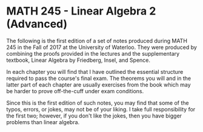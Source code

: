 # MATH 245 - Linear Algebra 2 (Advanced)

The following is the first edition of a set of notes produced during MATH 245 in the Fall of 2017 at the University of
Waterloo. They were produced by combining the proofs provided in the lectures and the supplementary textbook,
Linear Algebra by Friedberg, Insel, and Spence.

In each chapter you will find that I have outlined the essential structure required to pass the course's final
exam. The theorems you will and in the latter part of each chapter are usually exercises from the book which
may be harder to prove off-the-cuff under exam conditions.

Since this is the first edition of such notes, you may find that some of the typos, errors, or jokes, may not be
of your liking. I take full responsibility for the first two; however, if you don't like the jokes, then you have bigger
problems than linear algebra.
